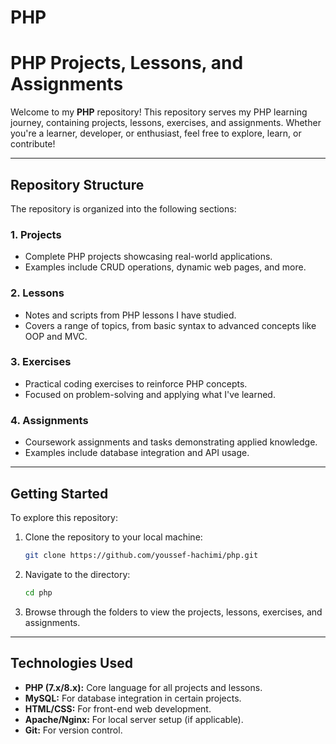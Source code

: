 # PHP
# PHP Projects, Lessons, and Assignments

Welcome to my **PHP** repository! This repository serves my PHP learning journey, containing projects, lessons, exercises, and assignments. Whether you're a learner, developer, or enthusiast, feel free to explore, learn, or contribute!

---

## Repository Structure

The repository is organized into the following sections:

### 1. **Projects**
- Complete PHP projects showcasing real-world applications.
- Examples include CRUD operations, dynamic web pages, and more.

### 2. **Lessons**
- Notes and scripts from PHP lessons I have studied.
- Covers a range of topics, from basic syntax to advanced concepts like OOP and MVC.

### 3. **Exercises**
- Practical coding exercises to reinforce PHP concepts.
- Focused on problem-solving and applying what I've learned.

### 4. **Assignments**
- Coursework assignments and tasks demonstrating applied knowledge.
- Examples include database integration and API usage.

---

## Getting Started

To explore this repository:

1. Clone the repository to your local machine:
    ```bash
    git clone https://github.com/youssef-hachimi/php.git
    ```

2. Navigate to the directory:
    ```bash
    cd php
    ```

3. Browse through the folders to view the projects, lessons, exercises, and assignments.

---

## Technologies Used

- **PHP (7.x/8.x):** Core language for all projects and lessons.
- **MySQL:** For database integration in certain projects.
- **HTML/CSS:** For front-end web development.
- **Apache/Nginx:** For local server setup (if applicable).
- **Git:** For version control.


